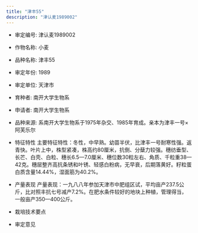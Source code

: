 ```yaml
---
title: "津丰55"
description: "津认麦1989002"
---
```

* 审定编号:  津认麦1989002

*  作物名称:  小麦

*  品种名称:  津丰55

*  审定年份:  1989

*  审定单位:  天津市

* 育种者:  南开大学生物系

*  申请者:  南开大学生物系

*  品种来源:  系南开大学生物系于1975年杂交、1985年育成。亲本为津丰一号×阿芙乐尔

*  特征特性
主要特征特性：冬性，中早熟。幼苗半伏，比津丰一号耐寒性强。返青快。叶片上中，株型紧凑，株高约80厘米，抗倒、分蘖力较强。穗纺垂型、长芒、白壳、白粒、穗长6.5—7.0厘米、穗位数30粒左右、角质、千粒重38—42克。穗层整齐高抗条锈和叶锈、轻感白粉病，无早衰，后期落黄好。籽粒蛋白质含量14.44%，湿面筋为40.2%。

*  产量表现
产量表现：一九八八年参加天津市中肥组区试，平均亩产237.5公斤，比对照丰抗七号减产7.2%。在肥水条件较好的地块上种植，管理得当，一般亩产350—400公斤。

*  栽培技术要点


*  审定意见

